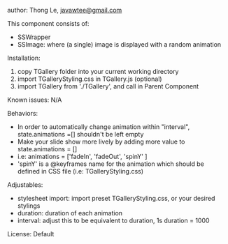 author: Thong Le, javawtee@gmail.com

This component consists of:
- SSWrapper
- SSImage: where (a single) image is displayed with a random animation

Installation:
1. copy TGallery folder into your current working directory
2. import TGalleryStyling.css in TGallery.js (optional)
3. import TGallery from './TGallery', and call <TGallery /> in Parent Component

Known issues: N/A

Behaviors:
- In order to automatically change animation within "interval", state.animations =[] shouldn't be left empty
- Make your slide show more lively by adding more value to state.animations = []
- i.e: animations = ['fadeIn', 'fadeOut', 'spinY' ]
- 'spinY' is a @keyframes name for the animation which should be defined in CSS file (i.e: TGalleryStyling.css)

Adjustables:
- stylesheet import: import preset TGalleryStyling.css, or your desired stylings
- duration: duration of each animation
- interval: adjust this to be equivalent to duration, 1s duration = 1000

License: Default
